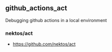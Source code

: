 ## github_actions_act

Debugging github actions in a local environment

### nektos/act

- https://github.com/nektos/act
